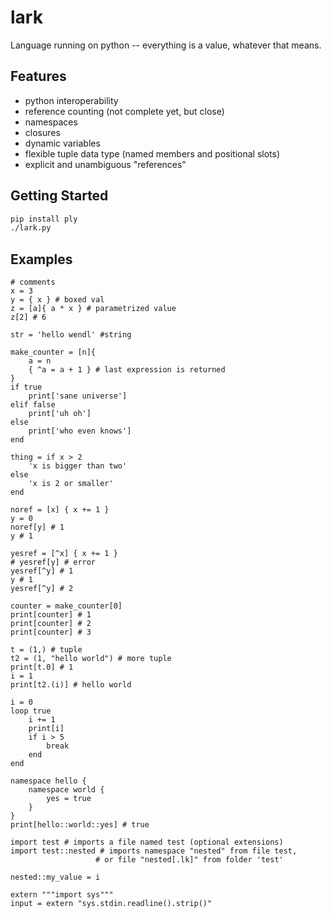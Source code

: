 # lark

Language running on python -- everything is a value, whatever that means.


## Features

- python interoperability
- reference counting (not complete yet, but close)
- namespaces
- closures
- dynamic variables
- flexible tuple data type (named members and positional slots)
- explicit and unambiguous "references"


## Getting Started

```bash
pip install ply
./lark.py
```


## Examples

```
# comments
x = 3
y = { x } # boxed val
z = [a]{ a * x } # parametrized value
z[2] # 6

str = 'hello wendl' #string

make_counter = [n]{
    a = n
    { ^a = a + 1 } # last expression is returned
}
if true
    print['sane universe']
elif false
    print['uh oh']
else
    print['who even knows']
end

thing = if x > 2
    'x is bigger than two'
else
    'x is 2 or smaller'
end

noref = [x] { x += 1 }
y = 0
noref[y] # 1
y # 1

yesref = [^x] { x += 1 }
# yesref[y] # error
yesref[^y] # 1
y # 1
yesref[^y] # 2

counter = make_counter[0]
print[counter] # 1
print[counter] # 2
print[counter] # 3

t = (1,) # tuple
t2 = (1, "hello world") # more tuple
print[t.0] # 1
i = 1
print[t2.(i)] # hello world

i = 0
loop true
    i += 1
    print[i]
    if i > 5
        break
    end
end

namespace hello {
    namespace world {
        yes = true
    }
}
print[hello::world::yes] # true

import test # imports a file named test (optional extensions)
import test::nested # imports namespace "nested" from file test,
                   # or file "nested[.lk]" from folder 'test'

nested::my_value = i

extern """import sys"""
input = extern "sys.stdin.readline().strip()"
```
